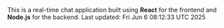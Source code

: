 This is a real-time chat application built using **React** for the frontend and **Node.js** for the backend.
Last updated: Fri Jun  6 08:12:33 UTC 2025
